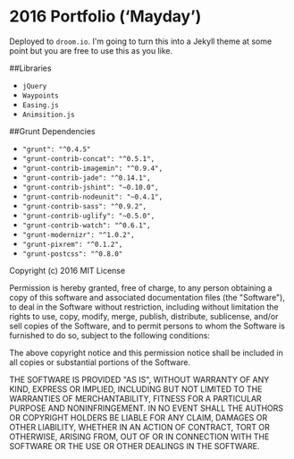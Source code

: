 # 2016 Portfolio (‘Mayday’)
Deployed to `droom.io`. I'm going to turn this into a Jekyll theme at some point but you are free to use this as you like.

##Libraries
- `jQuery`
- `Waypoints`
- `Easing.js`
- `Animsition.js`

##Grunt Dependencies

- `"grunt": "^0.4.5"`
- `"grunt-contrib-concat": "^0.5.1",`
- `"grunt-contrib-imagemin": "^0.9.4",`
- `"grunt-contrib-jade": "^0.14.1",`
- `"grunt-contrib-jshint": "~0.10.0",`
- `"grunt-contrib-nodeunit": "~0.4.1",`
- `"grunt-contrib-sass": "^0.9.2",`
- `"grunt-contrib-uglify": "~0.5.0",`
- `"grunt-contrib-watch": "^0.6.1",`
- `"grunt-modernizr": "^1.0.2",`
- `"grunt-pixrem": "^0.1.2",`
- `"grunt-postcss": "^0.8.0"`


Copyright (c) 2016
MIT License

Permission is hereby granted, free of charge, to any person obtaining a copy of this software and associated documentation files (the "Software"), to deal in the Software without restriction, including without limitation the rights to use, copy, modify, merge, publish, distribute, sublicense, and/or sell copies of the Software, and to permit persons to whom the Software is furnished to do so, subject to the following conditions:

The above copyright notice and this permission notice shall be included in all copies or substantial portions of the Software.

THE SOFTWARE IS PROVIDED "AS IS", WITHOUT WARRANTY OF ANY KIND, EXPRESS OR IMPLIED, INCLUDING BUT NOT LIMITED TO THE WARRANTIES OF MERCHANTABILITY, FITNESS FOR A PARTICULAR PURPOSE AND NONINFRINGEMENT. IN NO EVENT SHALL THE AUTHORS OR COPYRIGHT HOLDERS BE LIABLE FOR ANY CLAIM, DAMAGES OR OTHER LIABILITY, WHETHER IN AN ACTION OF CONTRACT, TORT OR OTHERWISE, ARISING FROM, OUT OF OR IN CONNECTION WITH THE SOFTWARE OR THE USE OR OTHER DEALINGS IN THE SOFTWARE.